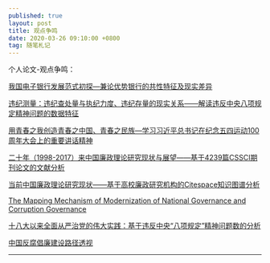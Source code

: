 ```yaml
---
published: true
layout: post
title: 观点争鸣
date: 2020-03-26 09:10:00 +0800
tag: 随笔札记
---
```



个人论文-观点争鸣：

[我国电子银行发展范式初探—兼论优势银行的共性特征及现实差异](https://www.cebnet.com.cn/20190401/102562470.html)

[违纪测量：违纪查处量与执纪力度、违纪存量的现实关系——解读违反中央八项规定精神问题的数据特征](https://mp.weixin.qq.com/s/FFKVivmTC9LuxILPPfcvfg)

[用青春之我创造青春之中国、青春之民族—学习习近平总书记在纪念五四运动100周年大会上的重要讲话精神](http://tougao.12371.cn/gaojian.php?tid=2299228&from=timeline)

[二十年（1998-2017）来中国廉政理论研究现状与展望——基于4239篇CSSCI期刊论文的文献分析
](http://lvxiong7zg.cn-bj.ufileos.com/%E4%B8%AA%E4%BA%BA%E8%AE%BA%E6%96%87%2F%E3%80%90%E5%B9%BF%E5%B7%9E%E5%A4%A7%E5%AD%A6%EF%BC%88%E5%AD%A6%E6%8A%A5%EF%BC%89%E3%80%91%E4%BA%8C%E5%8D%81%E5%B9%B4%EF%BC%881998-2017%EF%BC%89%E6%9D%A5%E4%B8%AD%E5%9B%BD%E5%BB%89%E6%94%BF%E7%90%86%E8%AE%BA%E7%A0%94%E7%A9%B6%E7%8E%B0%E7%8A%B6%E4%B8%8E%E5%B1%95%E6%9C%9B.pdf)

[当前中国廉政理论研究现状——基于高校廉政研究机构的Citespace知识图谱分析](https://kns.cnki.net/KCMS/detail/detail.aspx?dbcode=CCJD&dbname=CCJDLAST2&filename=LZZL201801014&v=MTAzNTRxVHJXTTFGckNVUjdxZlpPUnBGaURrVjd6TEtUZlJZckc0SDluTXJvOUVZSVI4ZVgxTHV4WVM3RGgxVDM=)

[The Mapping Mechanism of Modernization of National Governance and Corruption Governance](http://lvxiong7zg.cn-bj.ufileos.com/%E4%B8%AA%E4%BA%BA%E8%AE%BA%E6%96%87%2FThe%20Mapping%20Mech_%E7%9C%81%E7%95%A5_ption%20Governance_Xiong%20Lv.pdf)

[十八大以来全面从严治党的伟大实践：基于违反中央“八项规定”精神问题数的分析](https://mp.weixin.qq.com/s?src=11&timestamp=1585183797&ver=2239&signature=1077KeuixjPT2w5mMRIR0PaDV5JTTPsaKQhhut7I2pAW03UUGjBUsacPIMJguWdxPxG-d310JACH6ddQw2H4W8e3Lhh9xZuI-5HobyXnzRPgF2B0tNguLWMoO66MOnfJ&new=1)

[中国反腐倡廉建设路径透视](http://lvxiong7zg.cn-bj.ufileos.com/%E4%B8%AA%E4%BA%BA%E8%AE%BA%E6%96%87%2F%E4%B8%AD%E5%9B%BD%E5%8F%8D%E8%85%90%E5%80%A1%E5%BB%89%E5%BB%BA%E8%AE%BE%E8%B7%AF%E5%BE%84%E9%80%8F%E8%A7%86.pdf)

-------------------------------
